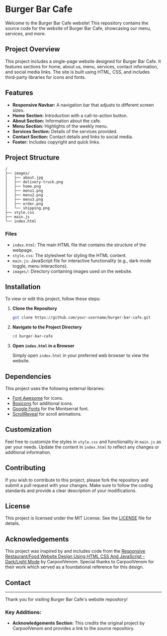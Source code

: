 # Burger Bar Cafe

Welcome to the Burger Bar Cafe website! This repository contains the source code for the website of Burger Bar Cafe, showcasing our menu, services, and more.

## Project Overview

This project includes a single-page website designed for Burger Bar Cafe. It features sections for home, about us, menu, services, contact information, and social media links. The site is built using HTML, CSS, and includes third-party libraries for icons and fonts.

## Features

- **Responsive Navbar:** A navigation bar that adjusts to different screen sizes.
- **Home Section:** Introduction with a call-to-action button.
- **About Section:** Information about the cafe.
- **Menu Section:** Highlights of the weekly menu.
- **Services Section:** Details of the services provided.
- **Contact Section:** Contact details and links to social media.
- **Footer:** Includes copyright and quick links.

## Project Structure

```
/
├── images/
│   ├── about.jpg
│   ├── delivery-truck.png
│   ├── home.png
│   ├── menu1.png
│   ├── menu2.png
│   ├── menu3.png
│   ├── order.png
│   └── shipping.png
├── style.css
├── main.js
└── index.html
```

### Files

- `index.html`: The main HTML file that contains the structure of the webpage.
- `style.css`: The stylesheet for styling the HTML content.
- `main.js`: JavaScript file for interactive functionality (e.g., dark mode toggle, menu interactions).
- `images/`: Directory containing images used on the website.

## Installation

To view or edit this project, follow these steps:

1. **Clone the Repository**

   ```bash
   git clone https://github.com/your-username/burger-bar-cafe.git
   ```

2. **Navigate to the Project Directory**

   ```bash
   cd burger-bar-cafe
   ```

3. **Open `index.html` in a Browser**

   Simply open `index.html` in your preferred web browser to view the website.

## Dependencies

This project uses the following external libraries:

- [Font Awesome](https://cdnjs.com/libraries/font-awesome) for icons.
- [Boxicons](https://unpkg.com/boxicons@latest/css/boxicons.min.css) for additional icons.
- [Google Fonts](https://fonts.google.com/specimen/Montserrat) for the Montserrat font.
- [ScrollReveal](https://unpkg.com/scrollreveal) for scroll animations.

## Customization

Feel free to customize the styles in `style.css` and functionality in `main.js` as per your needs. Update the content in `index.html` to reflect any changes or additional information.

## Contributing

If you wish to contribute to this project, please fork the repository and submit a pull request with your changes. Make sure to follow the coding standards and provide a clear description of your modifications.

## License

This project is licensed under the MIT License. See the [LICENSE](LICENSE) file for details.

## Acknowledgements

This project was inspired by and includes code from the [Responsive Restaurant/Food Website Design Using HTML CSS And JavaScript - Dark/Light Mode](https://github.com/carpoolvenom/Responsive-Restaurant-Food-Website-Design-Using-HTML-CSS-And-JavaScript---Dark-Light-Mode.git) by CarpoolVenom. Special thanks to CarpoolVenom for their work which served as a foundational reference for this design.

## Contact



---
Thank you for visiting Burger Bar Cafe's website repository!

### Key Additions:
- **Acknowledgements Section:** This credits the original project by CarpoolVenom and provides a link to the source repository.


